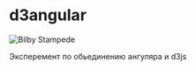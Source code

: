 d3angular
=========
![Bilby Stampede](http://i.stack.imgur.com/RL5V3.png)

Эксперемент по обьединению ангуляра и d3js

